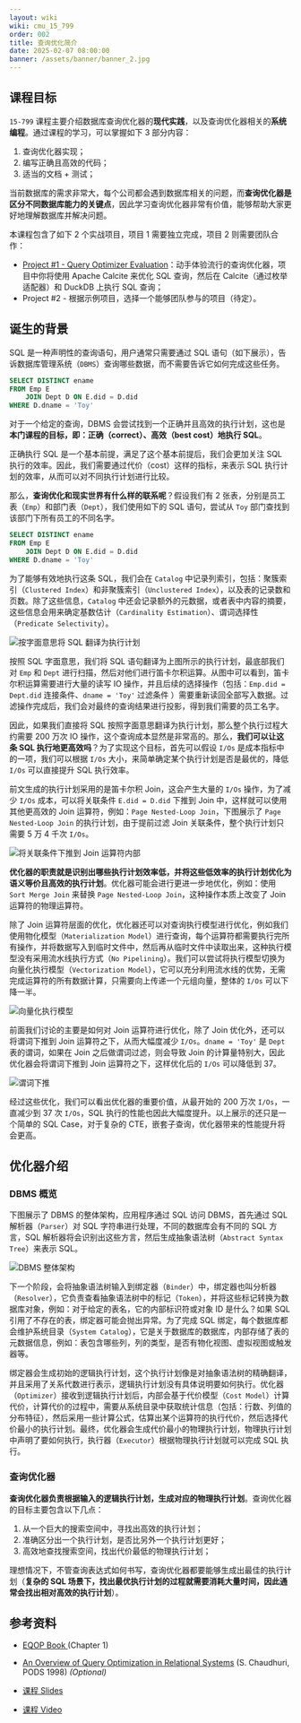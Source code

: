 ```yaml
---
layout: wiki
wiki: cmu_15_799
order: 002
title: 查询优化简介
date: 2025-02-07 08:00:00
banner: /assets/banner/banner_2.jpg
---
```


## 课程目标

`15-799` 课程主要介绍数据库查询优化器的**现代实践**，以及查询优化器相关的**系统编程**。通过课程的学习，可以掌握如下 3 部分内容：

1. 查询优化器实现；
2. 编写正确且高效的代码；
3. 适当的文档 + 测试；

当前数据库的需求非常大，每个公司都会遇到数据库相关的问题，而**查询优化器是区分不同数据库能力的关键点**，因此学习查询优化器非常有价值，能够帮助大家更好地理解数据库并解决问题。

本课程包含了如下 2 个实战项目，项目 1 需要独立完成，项目 2 则需要团队合作：

* [Project #1 - Query Optimizer Evaluation](https://15799.courses.cs.cmu.edu/spring2025/project1.html)：动手体验流行的查询优化器，项目中你将使用 Apache Calcite 来优化 SQL 查询，然后在 Calcite（通过枚举适配器）和 DuckDB 上执行 SQL 查询；
* Project #2 - 根据示例项目，选择一个能够团队参与的项目（待定）。

## 诞生的背景

SQL 是一种声明性的查询语句，用户通常只需要通过 SQL 语句（如下展示），告诉数据库管理系统（`DBMS`）查询哪些数据，而不需要告诉它如何完成这些任务。

```sql
SELECT DISTINCT ename
FROM Emp E
	JOIN Dept D ON E.did = D.did
WHERE D.dname = 'Toy'
```

对于一个给定的查询，DBMS 会尝试找到一个正确并且高效的执行计划，这也是**本门课程的目标，即：正确（correct）、高效（best cost）地执行 SQL**。

正确执行 SQL 是一个基本前提，满足了这个基本前提后，我们会更加关注 SQL 执行的效率。因此，我们需要通过代价（cost）这样的指标，来表示 SQL 执行计划的效率，从而可以对不同执行计划进行比较。

那么，**查询优化和现实世界有什么样的联系呢**？假设我们有 2 张表，分别是员工表（`Emp`）和部门表（`Dept`），我们使用如下的 SQL 语句，尝试从 `Toy` 部门查找到该部门下所有员工的不同名字。

```sql
SELECT DISTINCT ename
FROM Emp E
	JOIN Dept D ON E.did = D.did
WHERE D.dname = 'Toy'
```

为了能够有效地执行这条 SQL，我们会在 `Catalog` 中记录列索引，包括：聚簇索引（`Clustered Index`）和非聚簇索引（`Unclustered Index`），以及表的记录数和页数。除了这些信息，`Catalog` 中还会记录额外的元数据，或者表中内容的摘要，这些信息会用来确定基数估计（`Cardinality Estimation`）、谓词选择性（`Predicate Selectivity`）。

![按字面意思将 SQL 翻译为执行计划](/wiki/cmu_15_799/intro_to_query_optimization/translate-sql-to-query-plan-according-to-literal.png)

按照 SQL 字面意思，我们将 SQL 语句翻译为上图所示的执行计划，最底部我们对 `Emp` 和 `Dept` 进行扫描，然后对他们进行笛卡尔积运算。从图中可以看到，笛卡尔积运算需要进行大量的读写 IO 操作，并且后续的选择操作（包括：`Emp.did = Dept.did` 连接条件、`dname = 'Toy'` 过滤条件 ）需要重新读回全部写入数据。过滤操作完成后，我们会对最终的查询结果进行投影，得到我们需要的员工名字。

因此，如果我们直接将 SQL 按照字面意思翻译为执行计划，那么整个执行过程大约需要 200 万次 IO 操作，这个查询成本显然是非常高的。那么，**我们可以让这条 SQL 执行地更高效吗**？为了实现这个目标，首先可以假设 `I/Os` 是成本指标中的一项，我们可以根据 `I/Os` 大小，来简单确定某个执行计划是否是最优的，降低 `I/Os` 可以直接提升 SQL 执行效率。

前文生成的执行计划采用的是笛卡尔积 Join，这会产生大量的 `I/Os` 操作，为了减少 `I/Os` 成本，可以将关联条件 `E.did = D.did` 下推到 Join 中，这样就可以使用其他更高效的 Join 运算符，例如：`Page Nested-Loop Join`，下图展示了 `Page Nested-Loop Join` 的执行计划，由于提前过滤 Join 关联条件，整个执行计划只需要 5 万 4 千次 `I/Os`。

![将关联条件下推到 Join 运算符内部](/wiki/cmu_15_799/intro_to_query_optimization/push-join-condition-to-join-operator.png)

**优化器的职责就是识别出哪些执行计划效率低，并将这些低效率的执行计划优化为语义等价且高效的执行计划**。优化器可能会进行更进一步地优化，例如：使用 `Sort Merge Join` 来替换 `Page Nested-Loop Join`，这种操作本质上改变了 Join 运算符的物理运算符。

除了 Join 运算符层面的优化，优化器还可以对查询执行模型进行优化，例如我们使用物化模型（`Materialization Model`）进行查询，每个运算符都需要执行完所有操作，并将数据写入到临时文件中，然后再从临时文件中读取出来，这种执行模型没有采用流水线执行方式（`No Pipelining`）。我们可以尝试将执行模型切换为向量化执行模型（`Vectorization Model`），它可以充分利用流水线的优势，无需完成运算符的所有数据计算，只需要向上传递一个元组向量，整体的 `I/Os` 可以下降一半。

![向量化执行模型](/wiki/cmu_15_799/intro_to_query_optimization/vectorization-model.png)

前面我们讨论的主要是如何对 Join 运算符进行优化，除了 Join 优化外，还可以将谓词下推到 Join 运算符之下，从而大幅度减少 `I/Os`。`dname = 'Toy'` 是 `Dept` 表的谓词，如果在 Join 之后做谓词过滤，则会导致 Join 的计算量特别大，因此优化器会将谓词下推到 Join 运算符之下，这样优化后的 `I/Os` 可以降低到 37。

![谓词下推](/wiki/cmu_15_799/intro_to_query_optimization/push-down-filter.png)

经过这些优化，我们可以看出优化器的重要价值，从最开始的 200 万次 `I/Os`，一直减少到 37 次 `I/Os`，SQL 执行的性能也因此大幅度提升。以上展示的还只是一个简单的 SQL Case，对于复杂的 CTE，嵌套子查询，优化器带来的性能提升将会更高。

## 优化器介绍

### DBMS 概览

下图展示了 DBMS 的整体架构，应用程序通过 SQL 访问 DBMS，首先通过 SQL 解析器（`Parser`）对 SQL 字符串进行处理，不同的数据库会有不同的 SQL 方言，SQL 解析器将会识别出这些方言，然后生成抽象语法树（`Abstract Syntax Tree`）来表示 SQL。

![DBMS 整体架构](/wiki/cmu_15_799/intro_to_query_optimization/dbms-overview.png)

下一个阶段，会将抽象语法树输入到绑定器（`Binder`）中，绑定器也叫分析器（`Resolver`），它负责查看抽象语法树中的标记（`Token`），并将这些标记转换为数据库对象，例如：对于给定的表名，它的内部标识符或对象 ID 是什么？如果 SQL 引用了不存在的表，绑定器可能会抛出异常。为了完成 SQL 绑定，每个数据库都会维护系统目录（`System Catalog`），它是关于数据库的数据库，内部存储了表的元数据信息，例如：表包含哪些列，列的类型，是否有物化视图、虚拟视图或触发器等。

绑定器会生成初始的逻辑执行计划，这个执行计划像是对抽象语法树的精确翻译，并且采用了关系代数进行表示，逻辑执行计划没有具体说明要如何执行。优化器（`Optimizer`）接收到逻辑执行计划后，内部会基于代价模型（`Cost Model`）计算代价，计算代价的过程中，需要从系统目录中获取统计信息（包括：行数、列值的分布特征），然后采用一些计算公式，估算出某个运算符的执行代价，然后选择代价最小的执行计划。最终，优化器会生成代价最小的物理执行计划，物理执行计划中声明了要如何执行，执行器（`Executor`）根据物理执行计划就可以完成 SQL 执行。

### 查询优化器

**查询优化器负责根据输入的逻辑执行计划，生成对应的物理执行计划**。查询优化器的目标主要包含以下几点：

1. 从一个巨大的搜索空间中，寻找出高效的执行计划；
2. 准确区分出一个执行计划，是否比另外一个执行计划更好；
3. 高效地查找搜索空间，找出代价最低的物理执行计划；

理想情况下，不管查询表达式如何书写，查询优化器都要能够生成出最佳的执行计划（**复杂的 SQL 场景下，找出最优执行计划的过程就需要消耗大量时间，因此通常会找出相对高效的执行计划**）。

## 参考资料

* [EQOP Book ](https://www.microsoft.com/en-us/research/publication/extensible-query-optimizers-in-practice/) (Chapter 1)
* [An Overview of Query Optimization in Relational Systems](https://15799.courses.cs.cmu.edu/spring2025/papers/01-background/chaudhuri-pods1998.pdf) (S. Chaudhuri, PODS 1998) *(Optional)*

* [课程 Slides](https://15799.courses.cs.cmu.edu/spring2025/slides/01-background.pdf)
* [课程 Video](https://www.youtube.com/watch?v=YWtH10gfcY0&list=PLSE8ODhjZXjYCZfIbmEWH7f6MnYqyPwCE&index=1)